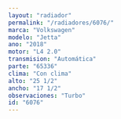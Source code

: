 ```yaml
---
layout: "radiador"
permalink: "/radiadores/6076/"
marca: "Volkswagen"
modelo: "Jetta"
ano: "2018"
motor: "L4 2.0"
transmision: "Automática"
parte: "65336"
clima: "Con clima"
alto: "25 1/2"
ancho: "17 1/2"
observaciones: "Turbo"
id: "6076"
---
```


